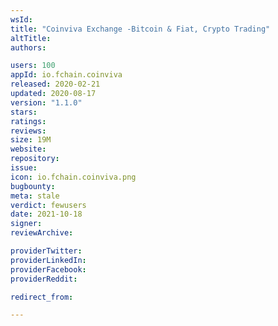 ```yaml
---
wsId: 
title: "Coinviva Exchange -Bitcoin & Fiat, Crypto Trading"
altTitle: 
authors:

users: 100
appId: io.fchain.coinviva
released: 2020-02-21
updated: 2020-08-17
version: "1.1.0"
stars: 
ratings: 
reviews: 
size: 19M
website: 
repository: 
issue: 
icon: io.fchain.coinviva.png
bugbounty: 
meta: stale
verdict: fewusers
date: 2021-10-18
signer: 
reviewArchive:

providerTwitter: 
providerLinkedIn: 
providerFacebook: 
providerReddit: 

redirect_from:

---
```


